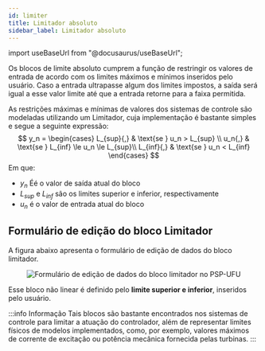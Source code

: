 ```yaml
---
id: limiter
title: Limitador absoluto
sidebar_label: Limitador absoluto
---
```

import useBaseUrl from "@docusaurus/useBaseUrl";

<link rel="stylesheet" href={useBaseUrl("katex/katex.min.css")} />

Os blocos de limite absoluto cumprem a função de restringir os valores de entrada de acordo com os limites máximos e mínimos inseridos pelo usuário. Caso a entrada ultrapasse algum dos limites impostos, a saída será igual a esse valor limite até que a entrada retorne para a faixa permitida.

As restrições máximas e mínimas de valores dos sistemas de controle são modeladas utilizando um Limitador, cuja implementação é bastante simples e segue a seguinte expressão:
$$
y_n = 
\begin{cases}
L_{sup}{,}	& \text{se } u_n > L_{sup} \\
u_n{,}		& \text{se } L_{inf} \le u_n \le L_{sup}\\
L_{inf}{,}	& \text{se } u_n < L_{inf}
\end{cases}
$$
Em que:
- $y_n$	Éé o valor de saída atual do bloco
- $L_{sup}$ e $L_{inf}$	são os limites superior e inferior, respectivamente
- $u_n$	é o valor de entrada atual do bloco

## Formulário de edição do bloco Limitador
A figura abaixo apresenta o formulário de edição de dados do bloco limitador.

<div><center><img src={useBaseUrl("images/limiterForm.png")} alt="Formulário de edição de dados do bloco limitador no PSP-UFU" title="Formulário de edição de dados do bloco limitador no PSP-UFU" /></center></div>

Esse bloco não linear é definido pelo **limite superior e inferior**, inseridos pelo usuário.

:::info Informação
Tais blocos são bastante encontrados nos sistemas de controle para limitar a atuação do controlador, além de representar limites físicos de modelos implementados, como, por exemplo, valores máximos de corrente de excitação ou potência mecânica fornecida pelas turbinas.
:::